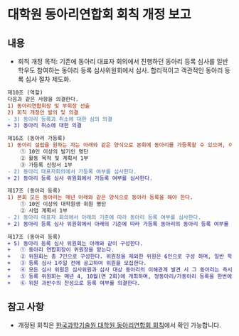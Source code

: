 대학원 동아리연합회 회칙 개정 보고
===

## 내용

- 회칙 개정 목적: 기존에 동아리 대표자 회의에서 진행하던 동아리 등록 심사를 일반 학우도 참여하는 동아리 등록 심사위원회에서 심사. 합리적이고 객관적인 동아리 등록 심사 절차 제도화.


```diff
제10조 (역할)
다음과 같은 사항을 의결한다.
1) 동아리연합회장 및 부회장 선출
2) 회칙 개정안 발의 및 의결
- 3) 동아리 등록과 취소에 대한 심의 의결
+ 3) 동아리 취소에 대한 의결
```

```diff
제16조 (동아리 가등록)
1) 동아리 설립을 원하는 자는 아래와 같은 양식으로 본회에 동아리를 가등록할 수 있으며, 이를 가동아리라 한다.  
	① 10인 이상의 발기인 명단  
	② 활동 목적 및 계획서 1부  
	③ 가등록 신청서 1부  
- 2) 동아리 대표자회의에서 가등록 여부를 심사한다.
+ 2) 동아리 등록 심사 위원회에서 가등록 여부를 심사한다.
```

```diff
제17조 (동아리 등록)
1) 본회 모든 동아리는 매년 아래와 같은 양식으로 동아리 등록을 해야 한다.  
	① 10인 이상의 대학원생 회원 명단  
	② 사업 계획서 1부  
- 2) 동아리 대표자 회의에서 아래의 기준에 따라 동아리 등록 여부를 심사한다.  
+ 2) 동아리 등록 심사 위원회에서 아래의 기준에 따라 가등록 동아리의 동아리 등록 여부를 심사한다. 

```

```diff
제17조 (동아리 등록)
+ 5) 동아리 등록 심사 위원회는 아래와 같이 구성한다.
+ 	① 동아리 연합회장이 위원장을 맡는다.
+ 	② 위원회는 총 7인으로 구성한다. 위원장을 제외한 위원은 6인으로 구성 하며, 일반 학우 : 원총 간부 : 동아리 대표자 비율을 1 : 1 : 1 로 한다.
+ 	③ 등록 심사 1주일 전에 공고하여 위원을 모집한다.
+ 	④ 모든 심사 위원은 심사위원과 심사 대상 동아리의 이해관계 발견 시 그 동아리는 즉시 제명한다는 내용의 이해충돌 방지 서약서를 작성한다.
+ 	⑤ 등록 위원회는 매년 4, 10월(연 2회)에 개최하며, 정동아리/가동아리 등록을 한번에 처리한다.
+ 	⑥ 위원 과반수의 찬성으로 등록 여부를 의결한다.

```



## 참고 사항
- 개정된 회칙은 [한국과학기술원 대학원 동아리연합회 회칙](https://github.com/kaistgsa/organization-bylaw/blob/main/한국과학기술원-대학원-동아리연합회-회칙.md)에서 확인 가능합니다.

